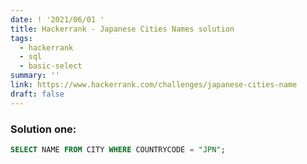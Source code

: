 ```yaml
---
date: ! '2021/06/01 '
title: Hackerrank - Japanese Cities Names solution
tags:
  - hackerrank
  - sql
  - basic-select
summary: ''
link: https://www.hackerrank.com/challenges/japanese-cities-name
draft: false
---
```


### Solution one:

```sql
SELECT NAME FROM CITY WHERE COUNTRYCODE = "JPN";
```
